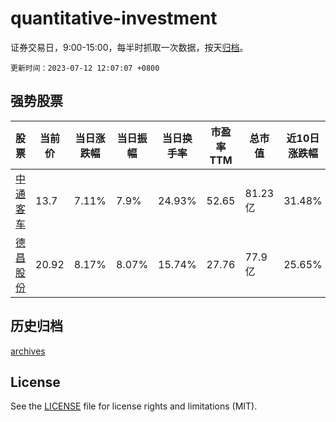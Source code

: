 # quantitative-investment

证券交易日，9:00-15:00，每半时抓取一次数据，按天[归档](archives)。

`更新时间：2023-07-12 12:07:07 +0800`

## 强势股票

|股票|当前价|当日涨跌幅|当日振幅|当日换手率|市盈率TTM|总市值|近10日涨跌幅|
|----|----|----|----|----|----|----|----|
|[中通客车](https://xueqiu.com/S/SZ000957)|13.7|7.11%|7.9%|24.93%|52.65|81.23亿|31.48%|
|[德昌股份](https://xueqiu.com/S/SH605555)|20.92|8.17%|8.07%|15.74%|27.76|77.9亿|25.65%|

## 历史归档

[archives](archives)

## License

See the [LICENSE](LICENSE) file for license rights and limitations (MIT).